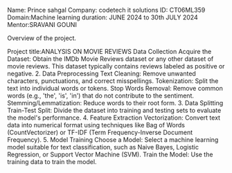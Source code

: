 Name: Prince sahgal
Company: codetech it solutions
ID: CT06ML359
Domain:Machine learning
duration: JUNE 2024 to 30th JULY 2024
Mentor:SRAVANI GOUNI 


Overview of the project. 

Project title:ANALYSIS ON MOVIE REVIEWS
Data Collection
Acquire the Dataset: Obtain the IMDb Movie Reviews dataset or any other dataset of movie reviews. This dataset typically contains reviews labeled as positive or negative.
2. Data Preprocessing
Text Cleaning: Remove unwanted characters, punctuations, and correct misspellings.
Tokenization: Split the text into individual words or tokens.
Stop Words Removal: Remove common words (e.g., 'the', 'is', 'in') that do not contribute to the sentiment.
Stemming/Lemmatization: Reduce words to their root form.
3. Data Splitting
Train-Test Split: Divide the dataset into training and testing sets to evaluate the model's performance.
4. Feature Extraction
Vectorization: Convert text data into numerical format using techniques like Bag of Words (CountVectorizer) or TF-IDF (Term Frequency-Inverse Document Frequency).
5. Model Training
Choose a Model: Select a machine learning model suitable for text classification, such as Naive Bayes, Logistic Regression, or Support Vector Machine (SVM).
Train the Model: Use the training data to train the model.


